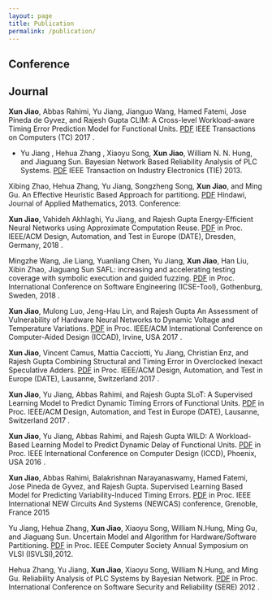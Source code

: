 ```yaml
---
layout: page
title: Publication
permalink: /publication/
---
```


## Conference
## Journal
**Xun Jiao**, Abbas Rahimi, Yu Jiang, Jianguo Wang, Hamed Fatemi, Jose Pineda de Gyvez, and Rajesh Gupta
CLIM: A Cross-level Workload-aware Timing Error Prediction Model for Functional Units. [PDF](http://www.ece.villanova.edu/~xjiao/paper/TC.pdf) 
IEEE Transactions on Computers (TC) 2017 .

  - Yu Jiang , Hehua Zhang , Xiaoyu Song, **Xun Jiao**, William N. N. Hung, and Jiaguang Sun.
  Bayesian Network Based Reliability Analysis of PLC Systems. [PDF](http://www.ece.villanova.edu/~xjiao/paper/TIE.pdf)
  IEEE Transaction on Industry Electronics (TIE) 2013.

Xibing Zhao, Hehua Zhang, Yu Jiang, Songzheng Song, **Xun Jiao**, and Ming Gu.
An Effective Heuristic Based Approach for partitiong. [PDF](http://www.ece.villanova.edu/~xjiao/paper/HINDAWI.pdf)
Hindawi, Journal of Applied Mathematics, 2013.
Conference:

**Xun Jiao**, Vahideh Akhlaghi, Yu Jiang, and Rajesh Gupta
Energy-Efficient Neural Networks using Approximate Computation Reuse. [PDF](http://mesl.ucsd.edu/site/pubs/Xun_DATE2018.pdf)
in Proc. IEEE/ACM Design, Automation, and Test in Europe (DATE), Dresden, Germany, 2018 .

Mingzhe Wang, Jie Liang, Yuanliang Chen, Yu Jiang, **Xun Jiao**, Han Liu, Xibin Zhao, Jiaguang Sun
SAFL: increasing and accelerating testing coverage with symbolic execution and guided fuzzing. [PDF](http://www.ece.villanova.edu/~xjiao/papers/ICSE18.pdf)
in Proc. International Conference on Software Engineering (ICSE-Tool), Gothenburg, Sweden, 2018 .

**Xun Jiao**, Mulong Luo, Jeng-Hau Lin, and Rajesh Gupta
An Assessment of Vulnerability of Hardware Neural Networks to Dynamic Voltage and Temperature Variations. [PDF](http://mesl.ucsd.edu/site/pubs/Xun_ICCAD17.pdf)
in Proc. IEEE/ACM International Conference on Computer-Aided Design (ICCAD), Irvine, USA 2017 .

**Xun Jiao**, Vincent Camus, Mattia Cacciotti, Yu Jiang, Christian Enz, and Rajesh Gupta
Combining Structural and Timing Error in Overclocked Inexact Speculative Adders. [PDF](http://mesl.ucsd.edu/site/pubs/Xun_DATE17b.pdf)
in Proc. IEEE/ACM Design, Automation, and Test in Europe (DATE), Lausanne, Switzerland 2017 .

**Xun Jiao**, Yu Jiang, Abbas Rahimi, and Rajesh Gupta
SLoT: A Supervised Learning Model to Predict Dynamic Timing Errors of Functional Units. [PDF](http://mesl.ucsd.edu/site/pubs/Xun_DATE17a.pdf)
in Proc. IEEE/ACM Design, Automation, and Test in Europe (DATE), Lausanne, Switzerland 2017 .

**Xun Jiao**, Yu Jiang, Abbas Rahimi, and Rajesh Gupta
WILD: A Workload-Based Learning Model to Predict Dynamic Delay of Functional Units. [PDF](http://mesl.ucsd.edu/site/pubs/Xun_ICCD16.pdf)
in Proc. IEEE International Conference on Computer Design (ICCD), Phoenix, USA 2016 .

**Xun Jiao**, Abbas Rahimi, Balakrishnan Narayanaswamy, Hamed Fatemi, Jose Pineda de Gyvez, and Rajesh Gupta.
Supervised Learning Based Model for Predicting Variability-Induced Timing Errors. [PDF](http://mesl.ucsd.edu/site/pubs/Xun_NEWCAS15.pdf)
in Proc. IEEE International NEW Circuits And Systems (NEWCAS) conference, Grenoble, France 2015

Yu Jiang, Hehua Zhang, **Xun Jiao**, Xiaoyu Song, William N.Hung, Ming Gu, and Jiaguang Sun.
Uncertain Model and Algorithm for Hardware/Software Partitioning. [PDF](http://www.ece.villanova.edu/~xjiao/paper/ISVLSI.pdf)
in Proc. IEEE Computer Society Annual Symposium on VLSI (ISVLSI),2012.

Hehua Zhang, Yu Jiang, **Xun Jiao**, Xiaoyu Song, William N.Hung, and Ming Gu. 
Reliability Analysis of PLC Systems by Bayesian Network. [PDF](http://www.ece.villanova.edu/~xjiao/paper/SERE.pdf)
in Proc. International Conference on Software Security and Reliability (SERE) 2012 .
